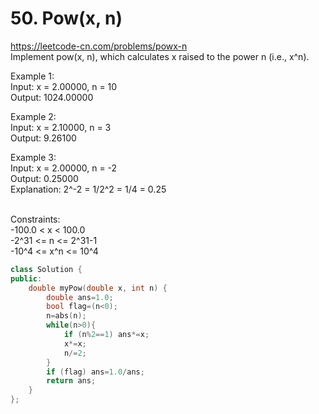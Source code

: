 # 50. Pow(x, n)
https://leetcode-cn.com/problems/powx-n  
Implement pow(x, n), which calculates x raised to the power n (i.e., x^n).  

Example 1:  
Input: x = 2.00000, n = 10  
Output: 1024.00000  

Example 2:  
Input: x = 2.10000, n = 3  
Output: 9.26100  

Example 3:  
Input: x = 2.00000, n = -2  
Output: 0.25000  
Explanation: 2^-2 = 1/2^2 = 1/4 = 0.25  
 

Constraints:  
-100.0 < x < 100.0  
-2^31 <= n <= 2^31-1  
-10^4 <= x^n <= 10^4  

``` cpp
class Solution {
public:
    double myPow(double x, int n) {
        double ans=1.0;
        bool flag=(n<0);
        n=abs(n);
        while(n>0){
            if (n%2==1) ans*=x;
            x*=x;
            n/=2;
        }
        if (flag) ans=1.0/ans;
        return ans;
    }
};
```
